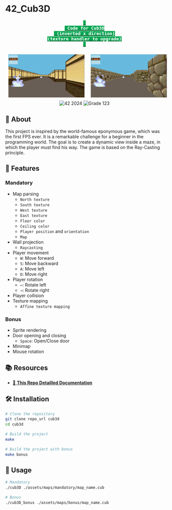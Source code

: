 # 42_Cub3D

<div align="center">

[<kbd style="background-color: #00a651; color: #ffffff; font-weight: bold;"> <br> Code for Cub3D <br> (inverted x direction) <br> (texture handler to upgrade) <br> </kbd>](https://github.com/Tablerase/42_Cub3D/archive/refs/heads/main.zip)

<div style="display: flex; justify-content: space-between; padding: 10px; align-items: center;">
  <img src="https://github.com/Tablerase/42_Projects/raw/main/Projects/Cube3D/Media/cub3d-japan.gif" width="50%" style="margin-right: 10px;">
  <img src="https://github.com/Tablerase/42_Projects/raw/main/Projects/Cube3D/Media/cub3d-stone.gif" width="50%" style="margin-left: 10px;">
</div>

<img src="https://img.shields.io/badge/42-2024-000000?style=for-the-badge&logo=42" alt="42 2024">
<img src="https://img.shields.io/badge/Grade-123-brightgreen?style=for-the-badge" alt="Grade 123">

</div>

## 📖 About

This project is inspired by the world-famous eponymous game, which was the first FPS ever. It is a remarkable challenge for a beginner in the programming world. The goal is to create a dynamic view inside a maze, in which the player must find his way. The game is based on the Ray-Casting principle.

## 🚀 Features

### Mandatory

- Map parsing
  - `North texture`
  - `South texture`
  - `West texture`
  - `East texture`
  - `Floor color`
  - `Ceiling color`
  - `Player position` and `orientation`
  - `Map`
- Wall projection
  - `Raycasting`
- Player movement
  - `W`: Move forward
  - `S`: Move backward
  - `A`: Move left
  - `D`: Move right
- Player rotation
  - `←`: Rotate left
  - `→`: Rotate right
- Player collision
- Texture mapping
  - `Affine texture mapping`

### Bonus

- Sprite rendering
- Door opening and closing
  - `Space`: Open/Close door
- Minimap
- Mouse rotation

## 📚 Resources

- [📓 **This Repo Detailled Documentation**](https://github.com/Tablerase/42_Projects/tree/main/Projects/Cube3D)

## 🛠️ Installation

```bash
# Clone the repository
git clone repo_url cub3d
cd cub3d
```

```bash
# Build the project
make
```

```bash
# Build the project with bonus
make bonus
```

## 🚦 Usage

```bash
# Mandatory
./cub3D ./assets/maps/mandatory/map_name.cub
```

```bash
# Bonus
./cub3D_bonus ./assets/maps/bonus/map_name.cub
```
